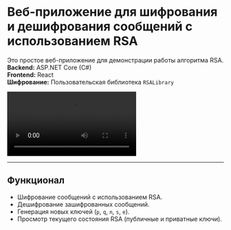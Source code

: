 # Веб-приложение для шифрования и дешифрования сообщений с использованием RSA

Это простое веб-приложение для демонстрации работы алгоритма RSA.  
**Backend:** ASP.NET Core (C#)  
**Frontend:** React  
**Шифрование:** Пользовательская библиотека `RSALibrary`

![Демонстрация работы](./demo.mp4)

---

## **Функционал**
- Шифрование сообщений с использованием RSA.
- Дешифрование зашифрованных сообщений.
- Генерация новых ключей (`p`, `q`, `n`, `s`, `e`).
- Просмотр текущего состояния RSA (публичные и приватные ключи).


